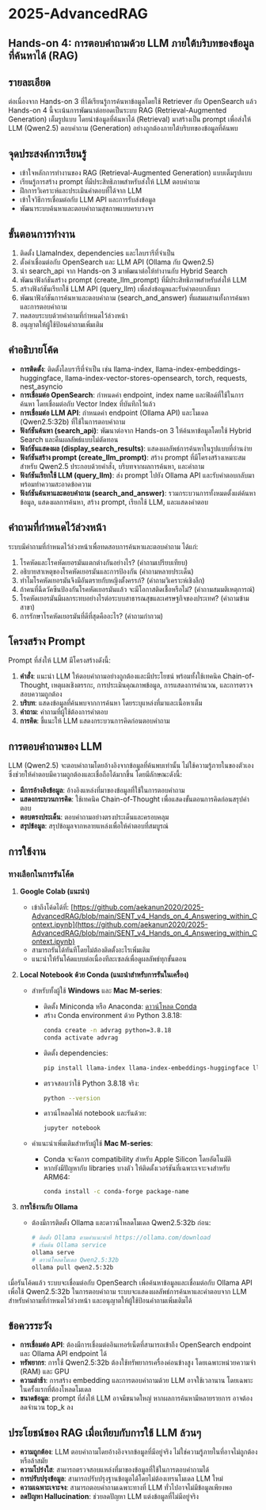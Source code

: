 # 2025-AdvancedRAG

## Hands-on 4: การตอบคำถามด้วย LLM ภายใต้บริบทของข้อมูลที่ค้นหาได้ (RAG)

## รายละเอียด
ต่อเนื่องจาก Hands-on 3 ที่ได้เรียนรู้การค้นหาข้อมูลโดยใช้ Retriever กับ OpenSearch แล้ว Hands-on 4 นี้จะเน้นการพัฒนาต่อยอดเป็นระบบ RAG (Retrieval-Augmented Generation) เต็มรูปแบบ โดยนำข้อมูลที่ค้นหาได้ (Retrieval) มาสร้างเป็น prompt เพื่อส่งให้ LLM (Qwen2.5) ตอบคำถาม (Generation) อย่างถูกต้องภายใต้บริบทของข้อมูลที่ค้นพบ

## จุดประสงค์การเรียนรู้
* เข้าใจหลักการทำงานของ RAG (Retrieval-Augmented Generation) แบบเต็มรูปแบบ
* เรียนรู้การสร้าง prompt ที่มีประสิทธิภาพสำหรับส่งให้ LLM ตอบคำถาม
* ฝึกการวิเคราะห์และประเมินคำตอบที่ได้จาก LLM
* เข้าใจวิธีการเชื่อมต่อกับ LLM API และการรับส่งข้อมูล
* พัฒนาระบบค้นหาและตอบคำถามสุขภาพแบบครบวงจร

## ขั้นตอนการทำงาน
1. ติดตั้ง LlamaIndex, dependencies และไลบรารีที่จำเป็น
2. ตั้งค่าเชื่อมต่อกับ OpenSearch และ LLM API (Ollama กับ Qwen2.5)
3. นำ search_api จาก Hands-on 3 มาพัฒนาต่อให้ทำงานกับ Hybrid Search
4. พัฒนาฟังก์ชันสร้าง prompt (create_llm_prompt) ที่มีประสิทธิภาพสำหรับส่งให้ LLM
5. สร้างฟังก์ชันเรียกใช้ LLM API (query_llm) เพื่อส่งข้อมูลและรับคำตอบกลับมา
6. พัฒนาฟังก์ชันการค้นหาและตอบคำถาม (search_and_answer) ที่ผสมผสานทั้งการค้นหาและการตอบคำถาม
7. ทดสอบระบบด้วยคำถามที่กำหนดไว้ล่วงหน้า
8. อนุญาตให้ผู้ใช้ป้อนคำถามเพิ่มเติม

## คำอธิบายโค้ด
- **การติดตั้ง**: ติดตั้งไลบรารีที่จำเป็น เช่น llama-index, llama-index-embeddings-huggingface, llama-index-vector-stores-opensearch, torch, requests, nest_asyncio
- **การเชื่อมต่อ OpenSearch**: กำหนดค่า endpoint, index name และฟิลด์ที่ใช้ในการค้นหา โดยเชื่อมต่อกับ Vector Index ที่บันทึกไว้แล้ว
- **การเชื่อมต่อ LLM API**: กำหนดค่า endpoint (Ollama API) และโมเดล (Qwen2.5:32b) ที่ใช้ในการตอบคำถาม
- **ฟังก์ชันค้นหา (search_api)**: พัฒนาต่อจาก Hands-on 3 ให้ค้นหาข้อมูลโดยใช้ Hybrid Search และคืนผลลัพธ์แบบไม่ตัดทอน
- **ฟังก์ชันแสดงผล (display_search_results)**: แสดงผลลัพธ์การค้นหาในรูปแบบที่อ่านง่าย
- **ฟังก์ชันสร้าง prompt (create_llm_prompt)**: สร้าง prompt ที่มีโครงสร้างเหมาะสมสำหรับ Qwen2.5 ประกอบด้วยคำสั่ง, บริบทจากผลการค้นหา, และคำถาม
- **ฟังก์ชันเรียกใช้ LLM (query_llm)**: ส่ง prompt ไปยัง Ollama API และรับคำตอบกลับมา พร้อมทำความสะอาดข้อความ
- **ฟังก์ชันค้นหาและตอบคำถาม (search_and_answer)**: รวมกระบวนการทั้งหมดตั้งแต่ค้นหาข้อมูล, แสดงผลการค้นหา, สร้าง prompt, เรียกใช้ LLM, และแสดงคำตอบ

## คำถามที่กำหนดไว้ล่วงหน้า
ระบบมีคำถามที่กำหนดไว้ล่วงหน้าเพื่อทดสอบการค้นหาและตอบคำถาม ได้แก่:
1. โรคหัดและโรคหัดเยอรมันแตกต่างกันอย่างไร? (คำถามเปรียบเทียบ)
2. อธิบายสาเหตุของโรคหัดเยอรมันและการป้องกัน (คำถามหลายประเด็น)
3. ทำไมโรคหัดเยอรมันจึงมีอันตรายกับหญิงตั้งครรภ์? (คำถามวิเคราะห์เชิงลึก)
4. ถ้าคนที่ฉีดวัคซีนป้องกันโรคหัดเยอรมันแล้ว จะมีโอกาสติดเชื้อหรือไม่? (คำถามสมมติเหตุการณ์)
5. โรคหัดเยอรมันมีผลกระทบอย่างไรต่อระบบสาธารณสุขและเศรษฐกิจของประเทศ? (คำถามข้ามสาขา)
6. การรักษาโรคหัดเยอรมันที่ดีที่สุดคืออะไร? (คำถามกำกวม)

## โครงสร้าง Prompt
Prompt ที่ส่งให้ LLM มีโครงสร้างดังนี้:
1. **คำสั่ง**: แนะนำ LLM ให้ตอบคำถามอย่างถูกต้องและมีประโยชน์ พร้อมทั้งใช้เทคนิค Chain-of-Thought, เหตุผลเชิงตรรกะ, การประเมินคุณภาพข้อมูล, การแสดงการคำนวณ, และการตรวจสอบความถูกต้อง
2. **บริบท**: แสดงข้อมูลที่ค้นพบจากการค้นหา โดยระบุแหล่งที่มาและเนื้อหาเต็ม
3. **คำถาม**: คำถามที่ผู้ใช้ต้องการคำตอบ
4. **การคิด**: ชี้แนะให้ LLM แสดงกระบวนการคิดก่อนตอบคำถาม

## การตอบคำถามของ LLM
LLM (Qwen2.5) จะตอบคำถามโดยอ้างอิงจากข้อมูลที่ค้นพบเท่านั้น ไม่ใช้ความรู้ภายในของตัวเอง ซึ่งช่วยให้คำตอบมีความถูกต้องและเชื่อถือได้มากขึ้น โดยมีลักษณะดังนี้:
- **มีการอ้างอิงข้อมูล**: อ้างอิงแหล่งที่มาของข้อมูลที่ใช้ในการตอบคำถาม
- **แสดงกระบวนการคิด**: ใช้เทคนิค Chain-of-Thought เพื่อแสดงขั้นตอนการคิดก่อนสรุปคำตอบ
- **ตอบตรงประเด็น**: ตอบคำถามอย่างตรงประเด็นและครอบคลุม
- **สรุปข้อมูล**: สรุปข้อมูลจากหลายแหล่งเพื่อให้คำตอบที่สมบูรณ์

## การใช้งาน

### ทางเลือกในการรันโค้ด

1. **Google Colab (แนะนำ)**
   * เข้าถึงโค้ดได้ที่: [https://github.com/aekanun2020/2025-AdvancedRAG/blob/main/SENT_v4_Hands_on_4_Answering_within_Context.ipynb](https://github.com/aekanun2020/2025-AdvancedRAG/blob/main/SENT_v4_Hands_on_4_Answering_within_Context.ipynb)
   * สามารถรันได้ทันทีโดยไม่ต้องติดตั้งอะไรเพิ่มเติม
   * แนะนำให้รันโค้ดแบบต่อเนื่องทีละเซลล์เพื่อดูผลลัพธ์ทุกขั้นตอน

2. **Local Notebook ด้วย Conda (แนะนำสำหรับการรันในเครื่อง)**
   * สำหรับทั้งผู้ใช้ **Windows** และ **Mac M-series**:
     - ติดตั้ง Miniconda หรือ Anaconda: [ดาวน์โหลด Conda](https://docs.conda.io/projects/conda/en/latest/user-guide/install/index.html)
     - สร้าง Conda environment ด้วย Python 3.8.18:
       ```bash
       conda create -n advrag python=3.8.18
       conda activate advrag
       ```
     - ติดตั้ง dependencies:
       ```bash
       pip install llama-index llama-index-embeddings-huggingface llama-index-vector-stores-opensearch requests nest_asyncio jupyter torch
       ```
     - ตรวจสอบว่าใช้ Python 3.8.18 จริง:
       ```bash
       python --version
       ```
     - ดาวน์โหลดไฟล์ notebook และรันด้วย:
       ```bash
       jupyter notebook
       ```
     
   * คำแนะนำเพิ่มเติมสำหรับผู้ใช้ **Mac M-series**:
     - Conda จะจัดการ compatibility สำหรับ Apple Silicon โดยอัตโนมัติ
     - หากยังมีปัญหากับ libraries บางตัว ให้ติดตั้งเวอร์ชันที่เฉพาะเจาะจงสำหรับ ARM64:
       ```bash
       conda install -c conda-forge package-name
       ```

3. **การใช้งานกับ Ollama**
   * ต้องมีการติดตั้ง Ollama และดาวน์โหลดโมเดล Qwen2.5:32b ก่อน:
     ```bash
     # ติดตั้ง Ollama ตามคำแนะนำที่ https://ollama.com/download
     # เริ่มต้น Ollama service
     ollama serve
     # ดาวน์โหลดโมเดล Qwen2.5:32b
     ollama pull qwen2.5:32b
     ```

เมื่อรันโค้ดแล้ว ระบบจะเชื่อมต่อกับ OpenSearch เพื่อค้นหาข้อมูลและเชื่อมต่อกับ Ollama API เพื่อใช้ Qwen2.5:32b ในการตอบคำถาม ระบบจะแสดงผลลัพธ์การค้นหาและคำตอบจาก LLM สำหรับคำถามที่กำหนดไว้ล่วงหน้า และอนุญาตให้ผู้ใช้ป้อนคำถามเพิ่มเติมได้

## ข้อควรระวัง
- **การเชื่อมต่อ API**: ต้องมีการเชื่อมต่ออินเทอร์เน็ตที่สามารถเข้าถึง OpenSearch endpoint และ Ollama API endpoint ได้
- **ทรัพยากร**: การใช้ Qwen2.5:32b ต้องใช้ทรัพยากรเครื่องค่อนข้างสูง โดยเฉพาะหน่วยความจำ (RAM) และ GPU
- **ความล่าช้า**: การสร้าง embedding และการตอบคำถามด้วย LLM อาจใช้เวลานาน โดยเฉพาะในครั้งแรกที่ต้องโหลดโมเดล
- **ขนาดข้อมูล**: prompt ที่ส่งให้ LLM อาจมีขนาดใหญ่ หากผลการค้นหามีหลายรายการ อาจต้องลดจำนวน top_k ลง

## ประโยชน์ของ RAG เมื่อเทียบกับการใช้ LLM ล้วนๆ
- **ความถูกต้อง**: LLM ตอบคำถามโดยอ้างอิงจากข้อมูลที่มีอยู่จริง ไม่ใช่ความรู้ภายในที่อาจไม่ถูกต้องหรือล้าสมัย
- **ความโปร่งใส**: สามารถตรวจสอบแหล่งที่มาของข้อมูลที่ใช้ในการตอบคำถามได้
- **การปรับปรุงข้อมูล**: สามารถปรับปรุงฐานข้อมูลได้โดยไม่ต้องเทรนโมเดล LLM ใหม่
- **ความเฉพาะเจาะจง**: สามารถตอบคำถามเฉพาะทางที่ LLM ทั่วไปอาจไม่มีข้อมูลเพียงพอ
- **ลดปัญหา Hallucination**: ช่วยลดปัญหา LLM แต่งข้อมูลที่ไม่มีอยู่จริง